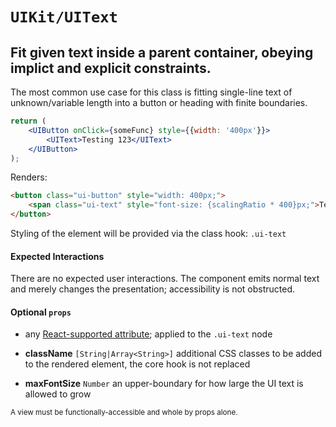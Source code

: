 # `UIKit/UIText`
## Fit given text inside a parent container, obeying implict and explicit constraints.

The most common use case for this class is fitting single-line text of unknown/variable length into a button or heading with finite boundaries.

```jsx
return (
    <UIButton onClick={someFunc} style={{width: '400px'}}>
        <UIText>Testing 123</UIText>
    </UIButton>
);
```

Renders:

```html
<button class="ui-button" style="width: 400px;">
    <span class="ui-text" style="font-size: {scalingRatio * 400}px;">Testing 123</span>
</button>
```

Styling of the element will be provided via the class hook: `.ui-text`


#### Expected Interactions

There are no expected user interactions. The component emits normal text and merely changes the presentation; accessibility is not obstructed.


#### Optional `props`

- any [React-supported attribute](https://facebook.github.io/react/docs/tags-and-attributes.html#html-attributes); applied to the `.ui-text` node

- **className** `[String|Array<String>]`
  additional CSS classes to be added to the rendered element, the core hook is not replaced

- **maxFontSize** `Number`
  an upper-boundary for how large the UI text is allowed to grow


<sub>A view must be functionally-accessible and whole by props alone.</sub>
